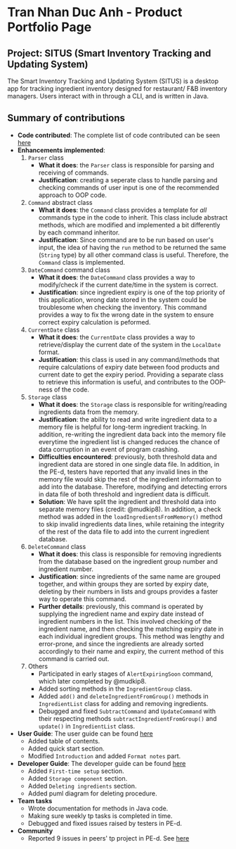 # Tran Nhan Duc Anh - Product Portfolio Page

## Project: SITUS (Smart Inventory Tracking and Updating System)

The Smart Inventory Tracking and Updating System (SITUS) is a desktop app
for tracking ingredient inventory designed for restaurant/ F&B inventory managers.
Users interact with in through a CLI, and is written in Java.

## Summary of contributions
- **Code contributed**: The complete list of code contributed can be seen [here](https://nus-cs2113-ay2122s1.github.io/tp-dashboard/?search=&sort=groupTitle&sortWithin=title&since=2021-09-25&timeframe=commit&mergegroup=&groupSelect=groupByRepos&breakdown=false&tabOpen=true&tabType=authorship&tabAuthor=datn02&tabRepo=AY2122S1-CS2113T-T09-3%2Ftp%5Bmaster%5D&authorshipIsMergeGroup=false&authorshipFileTypes=docs~functional-code~test-code~other&authorshipIsBinaryFileTypeChecked=false)
- **Enhancements implemented**:
  1. `Parser` class
     - **What it does**: the `Parser` class is responsible for parsing and receiving of commands.
     - **Justification**: creating a seperate class to handle parsing and checking commands of user input is one of the recommended approach to OOP code.
  2. `Command` abstract class
     - **What it does**: the `Command` class provides a template for *all* commands type in the code to inherit. This class include abstract methods, which are modified and implemented a bit differently by each command inheritor.
     - **Justification**: Since command are to be run based on user's input, the idea of having the `run` method to be returned the same (`String` type) by all other command class is useful. Therefore, the `Command` class is implemented.
  3. `DateCommand` command class
     - **What it does**: the `DateCommand` class provides a way to modify/check if the current date/time in the system is correct.
     - **Justification**: since ingredient expiry is one of the top priority of this application, wrong date stored in the system could be troublesome when checking the inventory. This command provides a way to fix the wrong date in the system to ensure correct expiry calculation is peformed. 
  4. `CurrentDate` class
     - **What it does**: the `CurrentDate` class provides a way to retrieve/display the current date of the system in the `LocalDate` format.
     - **Justification**: this class is used in any command/methods that require calculations of expiry date between food products and current date to get the expiry period. Providing a separate class to retrieve this information is useful, and contributes to the OOP-ness of the code. 
  5. `Storage` class
     - **What it does**: the `Storage` class is responsible for writing/reading ingredients data from the memory.  
     - **Justification**: the ability to read and write ingredient data to a memory file is helpful for long-term ingredient tracking. In addition, re-writing the ingredient data back into the memory file everytime the ingredient list is changed reduces the chance of data corruption in an event of program crashing.
     - **Difficulties encountered**: previously, both threshold data and ingredient data are stored in one single data file. In addition, in the PE-d, testers have reported that any invalid lines in the memory file would skip the rest of the ingredient information to add into the database. Therefore, modifying and detecting errors in data file of both threshold and ingredient data is difficult. 
     - **Solution**: We have split the ingredient and threshold data into separate memory files (credit: @mudkip8). In addition, a check method was added in the `loadIngredientsFromMemory()` method to skip invalid ingredients data lines, while retaining the integrity of the rest of the data file to add into the current ingredient database.
  6. `DeleteCommand` class
     - **What it does**: this class is responsible for removing ingredients from the database based on the ingredient group number and ingredient number.
     - **Justification**: since ingredients of the same name are grouped together, and within groups they are sorted by expiry date, deleting by their numbers in lists and groups provides a faster way to operate this command.
     - **Further details**: previously, this command is operated by supplying the ingredient name and expiry date instead of ingredient numbers in the list. This involved checking of the ingredient name, and then checking the matching expiry date in each individual ingredient groups. This method was lengthy and error-prone, and since the ingredients are already sorted accordingly to their name and expiry, the current method of this command is carried out.
  7. Others
     - Participated in early stages of `AlertExpiringSoon` command, which later completed by @mudkip8.
     - Added sorting methods in the `IngredientGroup` class.
     - Added `add()` and `deleteIngredientFromGroup()` methods in `IngredientList` class for adding and removing ingredients.
     - Debugged and fixed `SubtractCommand` and `UpdateCommand` with their respecting methods `subtractIngredientFromGroup()` and `update()` in `IngredientList` class.
- **User Guide**: The user guide can be found [here](https://ay2122s1-cs2113t-t09-3.github.io/tp/UserGuide.html)
  * Added table of contents.
  * Added quick start section.
  * Modified `Introduction` and added `Format notes` part.
- **Developer Guide**: The developer guide can be found [here](https://ay2122s1-cs2113t-t09-3.github.io/tp/DeveloperGuide.html)
  * Added `First-time setup` section.
  * Added `Storage component` section.
  * Added `Deleting ingredients` section.
  * Added puml diagram for deleting procedure.
- **Team tasks**
  * Wrote documentation for methods in Java code.
  * Making sure weekly tp tasks is completed in time.
  * Debugged and fixed issues raised by testers in PE-d.
- **Community**
  * Reported 9 issues in peers' tp project in PE-d. See [here](https://github.com/datn02/ped/issues)
